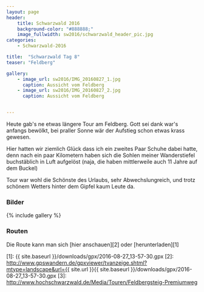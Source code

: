 ```yaml
---
layout: page
header:
    title: Schwarzwald 2016	
    background-color: "#888888;"
    image_fullwidth: sw2016/schwarzwald_header_pic.jpg
categories:
    - Schwarzwald-2016

title:  "Schwarzwald Tag 8"
teaser: "Feldberg"

gallery:
    - image_url: sw2016/IMG_20160827_1.jpg
      caption: Aussicht vom Feldberg
    - image_url: sw2016/IMG_20160827_2.jpg
      caption: Aussicht vom Feldberg


---
```



Heute gab's ne etwas längere Tour am Feldberg. Gott sei dank war's anfangs bewölkt, bei praller Sonne wär der Aufstieg schon etwas krass gewesen.

Hier hatten wir ziemlich Glück dass ich ein zweites Paar Schuhe dabei hatte, denn nach ein paar Kilometern haben sich die Sohlen meiner Wanderstiefel buchstäblich in Luft aufgelöst 
(naja, die haben mittlerweile auch 11 Jahre auf dem Buckel)

Tour war wohl die Schönste des Urlaubs, sehr Abwechslungreich, und trotz schönem Wetters hinter dem Gipfel kaum Leute da.


### Bilder

{% include gallery %}

### Routen

Die Route kann man sich [hier anschauen][2] oder [herunterladen][1]


 [1]: {{ site.baseurl }}/downloads/gpx/2016-08-27_13-57-30.gpx
 [2]: http://www.gpswandern.de/gpxviewer/tvanzeige.shtml?mtype=landscape&url={{ site.url }}{{ site.baseurl }}/downloads/gpx/2016-08-27_13-57-30.gpx
 [3]: http://www.hochschwarzwald.de/Media/Touren/Feldbergsteig-Premiumweg
